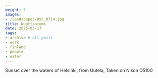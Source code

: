 ```yaml
---
weight: 5
images:
- /landscapes/DSC_0714.jpg
title: Nuottaniemi
date: 2025-05-17
tags:
- archive # all posts
- work
- finland
- people
- water
---
```


Sunset over the waters of Helsinki, from Uutela, Taken on Nikon D5100